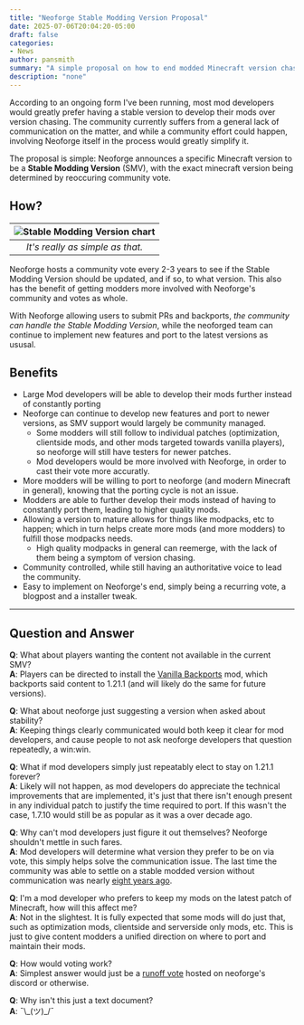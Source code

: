 ```yaml
---
title: "Neoforge Stable Modding Version Proposal"
date: 2025-07-06T20:04:20-05:00
draft: false
categories:
- News
author: pansmith
summary: "A simple proposal on how to end modded Minecraft version chasing with a single step."
description: "none"
---
```


According to an ongoing form I've been running, most mod developers would greatly prefer having a stable version to develop their mods over version chasing. The community currently suffers from a general lack of communication on the matter, and while a community effort could happen, involving Neoforge itself in the process would greatly simplify it. 

The proposal is simple: Neoforge announces a specific Minecraft version to be a **Stable Modding Version** (SMV), with the exact minecraft version being determined by reoccuring community vote.

## How?
<!-- 1. Host a community vote every 2-3 years on if the SMV should be changed. 
2. Done  -->

| ![Stable Modding Version chart](smv-chart.png) |
|:--:|
| *It's really as simple as that.* |

Neoforge hosts a community vote every 2-3 years to see if the Stable Modding Version should be updated, and if so, to what version.  This also has the benefit of getting modders more involved with Neoforge's community and votes as whole.

With Neoforge allowing users to submit PRs and backports, *the community can handle the Stable Modding Version*, while the neoforged team can continue to implement new features and port to the latest versions as ususal.

## Benefits 
- Large Mod developers will be able to develop their mods further instead of constantly porting
- Neoforge can continue to develop new features and port to newer versions, as SMV support would largely be community managed.
    - Some modders will still follow to individual patches (optimization, clientside mods, and other mods targeted towards vanilla players), so neoforge will still have testers for newer patches.
    - Mod developers would be more involved with Neoforge, in order to cast their vote more accuratly.
- More modders will be willing to port to neoforge (and modern Minecraft in general), knowing that the porting cycle is not an issue.
- Modders are able to further develop their mods instead of having to constantly port them, leading to higher quality mods.
- Allowing a version to mature allows for things like modpacks, etc to happen; which in turn helps create more mods (and more modders) to fulfill those modpacks needs.
    - High quality modpacks in general can reemerge, with the lack of them being a symptom of version chasing.
- Community controlled, while still having an authoritative voice to lead the community.
- Easy to implement on Neoforge's end, simply being a recurring vote, a blogpost and a installer tweak. 

---

## Question and Answer

**Q**: What about players wanting the content not available in the current SMV? \
**A**: Players can be directed to install the [Vanilla Backports](https://www.curseforge.com/minecraft/mc-mods/vanillabackport) mod, which backports said content to 1.21.1 (and will likely do the same for future versions).

**Q**: What about neoforge just suggesting a version when asked about stability? \
**A**: Keeping things clearly communicated would both keep it clear for mod developers, and cause people to not ask neoforge developers that question repeatedly, a win:win.

**Q**: What if mod developers simply just repeatably elect to stay on 1.21.1 forever? \
**A**: Likely will not happen, as mod developers do appreciate the technical improvements that are implemented, it's just that there isn't enough present in any individual patch to justify the time required to port. If this wasn't the case, 1.7.10 would still be as popular as it was a over decade ago.

**Q**: Why can't mod developers just figure it out themselves? Neoforge shouldn't mettle in such fares.\
**A**: Mod developers will determine what version they prefer to be on via vote, this simply helps solve the communication issue. The last time the community was able to settle on a stable modded version without communication was nearly [eight years ago](https://howoldisminecraft1122.today/).

**Q**: I'm a mod developer who prefers to keep my mods on the latest patch of Minecraft, how will this affect me? \
**A**: Not in the slightest. It is fully expected that some mods will do just that, such as optimization mods, clientside and serverside only mods, etc. This is just to give content modders a unified direction on where to port and maintain their mods.

**Q**: How would voting work? \
**A**: Simplest answer would just be a [runoff vote](https://en.wikipedia.org/wiki/Runoff_voting) hosted on neoforge's discord or otherwise.

**Q**: Why isn't this just a text document? \
**A**: ¯\\_(ツ)\_/¯


